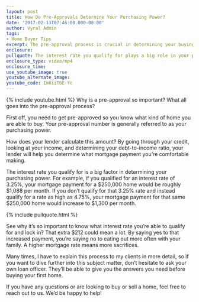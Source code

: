 ```yaml
---
layout: post
title: How Do Pre-Approvals Determine Your Purchasing Power?
date: '2017-02-13T07:46:00.000-08:00'
author: Vyral Admin
tags:
- Home Buyer Tips
excerpt: The pre-approval process is crucial in determining your buying power. Here’s how it works.
enclosure:
pullquote: The interest rate you qualify for plays a big role in your purchasing power.
enclosure_type: video/mp4
enclosure_time:
use_youtube_image: true
youtube_alternate_image:
youtube_code: Im8iiT6E-Yc
---
```

{% include youtube.html %}
Why is a pre-approval so important? What all goes into the pre-approval process?

First off, you need to get pre-approved so you know what kind of home you are able to buy. Your pre-approval number is generally referred to as your purchasing power.

How does your lender calculate this amount? By going through your credit, looking at your income, and determining your debt-to-income ratio, your lender will help you determine what mortgage payment you’re comfortable making.

The interest rate you qualify for is a big factor in determining your purchasing power. For example, if you qualified for an interest rate of 3.25%, your mortgage payment for a $250,000 home would be roughly $1,088 per month. If you don’t qualify for that 3.25% rate and instead qualify for a rate as high as 4.75%, your mortgage payment for that same $250,000 home would increase to $1,300 per month.

{% include pullquote.html %}

See why it’s so important to know what interest rate you’re able to qualify for and lock in? That extra $212 could mean a lot. By saying yes to that increased payment, you’re saying no to eating out more often with your family. A higher mortgage rate means more sacrifices.

Many times, I have to explain this process to my clients in more detail, so if you want to dive further into this subject matter, don’t hesitate to ask your own loan officer. They’ll be able to give you the answers you need before buying your first home.

If you have any questions or are looking to buy or sell a home, feel free to reach out to us. We’d be happy to help!
